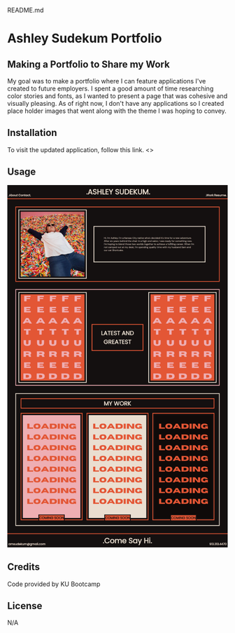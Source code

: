 README.md

# Ashley Sudekum Portfolio 
 
## Making a Portfolio to Share my Work
 
 My goal was to make a portfolio where I can feature applications I've created to future employers. I spent a good amount of time researching color stories and fonts, as I wanted to present a page that was cohesive and visually pleasing. As of right now, I don't have any applications so I created place holder images that went along with the theme I was hoping to convey. 
 
## Installation
 
To visit the updated application, follow this link.
 <>
 
## Usage
 
![Ashley Sudekum Portfolio](assets/images/Portfolio%20Screenshot.png)
    
## Credits
 
Code provided by KU Bootcamp
 
## License
N/A
